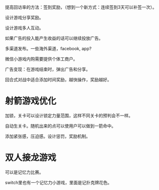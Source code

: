 提高回访率的方法：签到奖励，（想到一个新方式：连续签到3天可以补签一次）。

设计游戏分享奖励。

设计游戏多人互动。

如果广告的投入能产生收益的话可以继续投放广告。

多渠道发布。一些海外渠道，facebook, app?

微信小游戏内购需要提供个体工商户。

广告变现：在游戏结束时，弹出广告和分享。



回合式对战中适合添加时间奖励，越快操作，奖励越好。

# 射箭游戏优化

加锁，关卡可以设计锁定力量范围，这样不同关卡的预判会不一样。

自动生关卡。随机出来的点可以使用户可以做到一箭命中。

添加紧张感，压迫感。设计惩罚，奖励机制。



# 双人接龙游戏

可以是记忆力比赛。

switch里也有一个记忆力小游戏，里面是记扑克牌花色。

